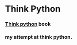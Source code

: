 # Think Python #

### [Think python](http://www.greenteapress.com/thinkpython/) book
### my attempt at think python.
